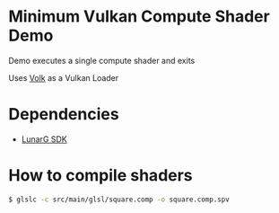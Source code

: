 # Minimum Vulkan Compute Shader Demo
Demo executes a single compute shader and exits

Uses [Volk](https://github.com/zeux/volk) as a Vulkan Loader

# Dependencies
* [LunarG SDK](https://vulkan.lunarg.com/)

# How to compile shaders
``` bash
$ glslc -c src/main/glsl/square.comp -o square.comp.spv
```